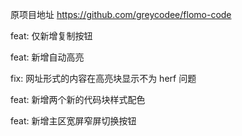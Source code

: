 原项目地址 https://github.com/greycodee/flomo-code

feat: 仅新增复制按钮

feat: 新增自动高亮

fix: 网址形式的内容在高亮块显示不为 herf 问题

feat: 新增两个新的代码块样式配色

feat: 新增主区宽屏窄屏切换按钮
